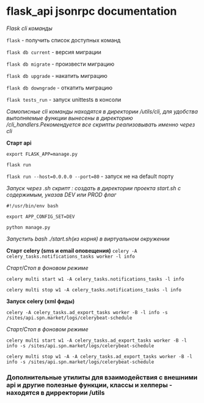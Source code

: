 # flask_api jsonrpc documentation

_Flask cli команды_

```flask``` - получить список доступных команд

```flask db current``` - версия миграции

```flask db migrate``` - произвести миграцию

```flask db upgrade``` - накатить миграцию

```flask db downgrade``` - откатить миграцию

```flask tests_run``` - запуск unittests в консоли

_Cамописные cli команды находятся в директории /utils/cli, для удобства выполняемые функции вынесены в директорию /cli_handlers.Рекомендуется все скрипты реализовывать именно через cli_

**Cтарт api**

```
export FLASK_APP=manage.py

flask run
```

```flask run --host=0.0.0.0 --port=80``` - запуск не на default порту

_Запуск через .sh скрипт : создать в директории проекта start.sh с содержимым, указав DEV или PROD флаг_

```
#!/usr/bin/env bash

export APP_CONFIG_SET=DEV
 
python manage.py
```
 
_Запустить bash ./start.sh(из корня) в виртуальном окружении_

**Старт celery (sms и email оповещения)**
```celery -A celery_tasks.notifications_tasks worker -l info```

_Старт/Стоп в фоновом режиме_

```celery multi start w1 -A celery_tasks.notifications_tasks -l info```

```celery multi stop w1 -A celery_tasks.notifications_tasks -l info```

**Запуск celery (xml фиды)**

```
celery -A celery_tasks.ad_export_tasks worker -B -l info -s /sites/api.spn.market/logs/celerybeat-schedule
```

_Старт/Стоп в фоновом режиме_

```
celery multi start w1 -A celery_tasks.ad_export_tasks worker -B -l info -s /sites/api.spn.market/logs/celerybeat-schedule
```

```
celery multi stop w1 -A -A celery_tasks.ad_export_tasks worker -B -l info -s /sites/api.spn.market/logs/celerybeat-schedule
```


### Дополнительные утилиты для взаимодействия с внешними api и другие полезные функции, классы и хелперы - находятся в дирректории /utils

